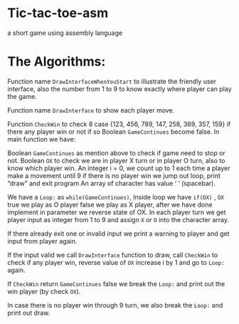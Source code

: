 # Tic-tac-toe-asm
a short game using assembly language
# The Algorithms:
Function name `DrawInterfaceWhenYouStart` to illustrate the friendly user interface, also the number from 1 to 9 to know exactly where player can play the game.
  
Function name `DrawInterface` to show each player move.
 
Function `CheckWin` to check 8 case {123, 456, 789, 147, 258, 369, 357, 159} if there any player win or not if so Boolean `GameContinues` become false.
In main function we have:

Boolean `GameContinues` as mention above to check if game need to stop or not.
Boolean `OX` to check we are in player X turn or in player O turn, also to know which player win.
An integer i = 0, we count up to 1 each time a player make a movement until 9 if there is no player win we jump out loop, print “draw” and exit program
An array of character has value ‘ ‘ (spacebar).
  
We have a `Loop:`  as `while(GameContinues)`, Inside loop we have `if(OX)` , `OX` true we play as O player false we play as X player, after we have done implement in parameter we reverse state of  OX.
In each player turn we get player input as integer from 1 to 9 and assign `X` or `O` into the character array.
 
If there already exit one or invalid input we print a warning to player and get input from player again.
 
If the input valid we call `DrawInterface` function to draw, call `CheckWin` to check if any player win, reverse value of `OX` increase i by 1 and  go to `Loop:`   again.
 
If `CheckWin` return `GameContinues` false we break the `Loop:`  and print out the win player (by check `OX`).
 
In case there is no player win through 9 turn, we also break the `Loop:`  and print out draw.
 
